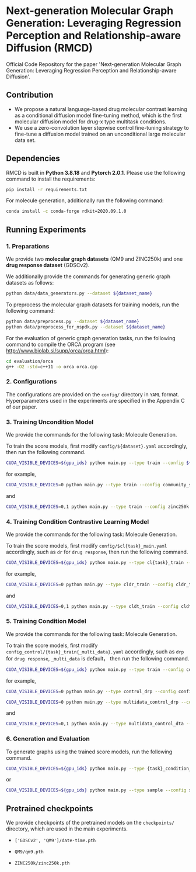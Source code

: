 # Next-generation Molecular Graph Generation: Leveraging Regression Perception and Relationship-aware Diffusion (RMCD)

Official Code Repository for the paper 'Next-generation Molecular Graph Generation:
Leveraging Regression Perception and
Relationship-aware Diffusion'.



## Contribution

+ We propose a natural language-based drug molecular contrast learning as a conditional diffusion model fine-tuning method, which is the first molecular diffusion model for drug-x type multitask conditions.
+ We use a zero-convolution layer stepwise control fine-tuning strategy to fine-tune a diffusion model trained on an unconditional large molecular data set.

## Dependencies

RMCD is built in **Python 3.8.18** and **Pytorch 2.0.1**. Please use the following command to install the requirements:

```sh
pip install -r requirements.txt
```

For molecule generation, additionally run the following command:

```sh
conda install -c conda-forge rdkit=2020.09.1.0
```


## Running Experiments


### 1. Preparations

We provide two **molecular graph datasets** (QM9 and ZINC250k) and one **drug response dataset** (GDSCv2). 

We additionally provide the commands for generating generic graph datasets as follows:

```sh
python data/data_generators.py --dataset ${dataset_name}
```

To preprocess the molecular graph datasets for training models, run the following command:

```sh
python data/preprocess.py --dataset ${dataset_name}
python data/preprocess_for_nspdk.py --dataset ${dataset_name}
```

For the evaluation of generic graph generation tasks, run the following command to compile the ORCA program (see http://www.biolab.si/supp/orca/orca.html):

```sh
cd evaluation/orca 
g++ -O2 -std=c++11 -o orca orca.cpp
```


### 2. Configurations

The configurations are provided on the `config/` directory in `YAML` format. 
Hyperparameters used in the experiments are specified in the Appendix C of our paper.


### 3. Training Uncondition Model

We provide the commands for the following task: Molecule Generation.

To train the score models, first modify `config/${dataset}.yaml` accordingly, then run the following command.

```sh
CUDA_VISIBLE_DEVICES=${gpu_ids} python main.py --type train --config ${train_config} --seed ${seed}
```

for example, 

```sh
CUDA_VISIBLE_DEVICES=0 python main.py --type train --config community_small --seed 42
```
and
```sh
CUDA_VISIBLE_DEVICES=0,1 python main.py --type train --config zinc250k --seed 42
```

### 4. Training Condition Contrastive Learning Model

We provide the commands for the following task: Molecule Generation.

To train the score models, first modify `config/$cl{task}_main.yaml` accordingly, such as `dr` for `drug response`, then run the following command.

```sh
CUDA_VISIBLE_DEVICES=${gpu_ids} python main.py --type cl{task}_train --config ${train_config} --seed ${seed}
```

for example, 

```sh
CUDA_VISIBLE_DEVICES=0 python main.py --type cldr_train --config cldr_train --seed 42
```
and
```sh
CUDA_VISIBLE_DEVICES=0,1 python main.py --type cldt_train --config cldt_train --seed 42
```


### 5. Training Condition  Model

We provide the commands for the following task: Molecule Generation.

To train the score models, first modify `config_control/{task}_train{_multi_data}.yaml` accordingly, such as `drp` for `drug response`, `_multi_data` is default， then run the following command.

```sh
CUDA_VISIBLE_DEVICES=${gpu_ids} python main.py --type train --config config_control/${train_config} --seed ${seed}
```

for example, 

```sh
CUDA_VISIBLE_DEVICES=0 python main.py --type control_drp --config config_control/drp_train --seed 42
```

```sh
CUDA_VISIBLE_DEVICES=0 python main.py --type multidata_control_drp --config config_control/drp_train --seed 42
```
and
```sh
CUDA_VISIBLE_DEVICES=0,1 python main.py --type multidata_control_dta --config config_control/dta_train --seed 42
```

### 6. Generation and Evaluation

To generate graphs using the trained score models, run the following command.

```sh
CUDA_VISIBLE_DEVICES=${gpu_ids} python main.py --type {task}_condition_sample --config sample_{dataset}
```
or

```sh
CUDA_VISIBLE_DEVICES=${gpu_ids} python main.py --type sample --config sample_zinc250k
```


## Pretrained checkpoints

We provide checkpoints of the pretrained models on the `checkpoints/` directory, which are used in the main experiments.

+ `['GDSCv2', 'QM9']/date-time.pth` 

+ `QM9/qm9.pth`
+ `ZINC250k/zinc250k.pth` 
